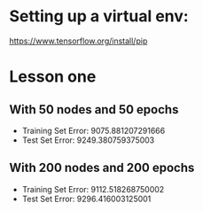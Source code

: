 # Setting up a virtual env:

https://www.tensorflow.org/install/pip


# Lesson one

## With 50 nodes and 50 epochs
 - Training Set Error: 9075.881207291666
 - Test Set Error: 9249.380759375003

## With 200 nodes and 200 epochs
 - Training Set Error: 9112.518268750002
 - Test Set Error: 9296.416003125001

